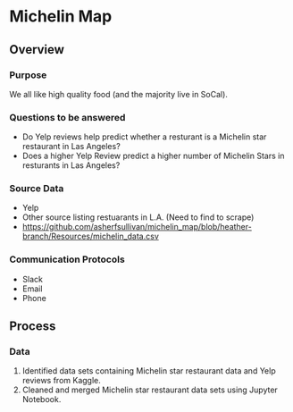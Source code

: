 # Michelin Map

## Overview

### Purpose
We all like high quality food (and the majority live in SoCal).

### Questions to be answered
- Do Yelp reviews help predict whether a resturant is a Michelin star restaurant in Las Angeles? 
- Does a higher Yelp Review predict a higher number of Michelin Stars in resturants in Las Angeles? 

### Source Data
- Yelp 
- Other source listing restuarants in L.A. (Need to find to scrape)
- https://github.com/asherfsullivan/michelin_map/blob/heather-branch/Resources/michelin_data.csv

### Communication Protocols
- Slack
- Email 
- Phone

## Process

### Data
1. Identified data sets containing Michelin star restaurant data and Yelp reviews from Kaggle.
2. Cleaned and merged Michelin star restaurant data sets using Jupyter Notebook.
